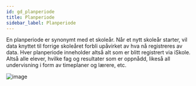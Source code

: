 ```yaml
---
id: gd_planperiode
title: Planperiode
sidebar_label: Planperiode
---
```


En planperiode er synonymt med et skoleår. Når et nytt skoleår starter, vil data knyttet til forrige skoleåret forbli upåvirket av hva nå registreres av data. Hver planperiode inneholder altså alt som er blitt registrert via iSkole. Altså alle elever, hvilke fag og resultater som er oppnådd, likeså all undervisning i form av timeplaner og lærere, etc.

![image](https://user-images.githubusercontent.com/80097133/120602780-a6811200-c44b-11eb-9263-43530328bd0d.png)

